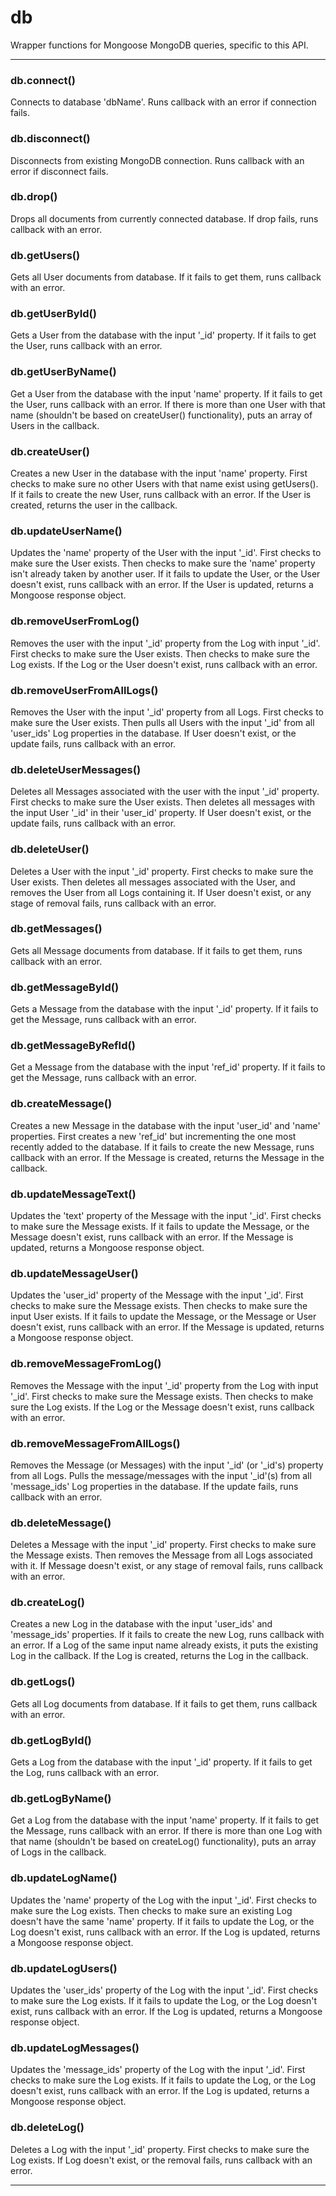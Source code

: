 # db

Wrapper functions for Mongoose MongoDB queries, specific to this API.



* * *

### db.connect() 

Connects to database 'dbName'. 
Runs callback with an error if connection fails.



### db.disconnect() 

Disconnects from existing MongoDB connection. 
Runs callback with an error if disconnect fails.



### db.drop() 

Drops all documents from currently connected database.
If drop fails, runs callback with an error.



### db.getUsers() 

Gets all User documents from database.
If it fails to get them, runs callback with an error.



### db.getUserById() 

Gets a User from the database with the input '_id' property.
If it fails to get the User, runs callback with an error.



### db.getUserByName() 

Get a User from the database with the input 'name' property.
If it fails to get the User, runs callback with an error.
If there is more than one User with that name (shouldn't be based on
createUser() functionality), puts an array of Users in the callback.



### db.createUser() 

Creates a new User in the database with the input 'name' property.
First checks to make sure no other Users with that name exist using getUsers().
If it fails to create the new User, runs callback with an error.
If the User is created, returns the user in the callback.



### db.updateUserName() 

Updates the 'name' property of the User with the input '_id'.
First checks to make sure the User exists.
Then checks to make sure the 'name' property isn't already taken by another user.
If it fails to update the User, or the User doesn't exist, runs callback with an error.
If the User is updated, returns a Mongoose response object.



### db.removeUserFromLog() 

Removes the user with the input '_id' property from the Log with input '_id'.
First checks to make sure the User exists.
Then checks to make sure the Log exists.
If the Log or the User doesn't exist, runs callback with an error.



### db.removeUserFromAllLogs() 

Removes the User with the input '_id' property from all Logs.
First checks to make sure the User exists.
Then pulls all Users with the input '_id' from all 'user_ids' Log properties in the database.
If User doesn't exist, or the update fails, runs callback with an error.



### db.deleteUserMessages() 

Deletes all Messages associated with the user with the input '_id' property.
First checks to make sure the User exists.
Then deletes all messages with the input User '_id' in their 'user_id' property.
If User doesn't exist, or the update fails, runs callback with an error.



### db.deleteUser() 

Deletes a User with the input '_id' property.
First checks to make sure the User exists.
Then deletes all messages associated with the User, and removes the User from all Logs containing it.
If User doesn't exist, or any stage of removal fails, runs callback with an error.



### db.getMessages() 

Gets all Message documents from database.
If it fails to get them, runs callback with an error.



### db.getMessageById() 

Gets a Message from the database with the input '_id' property.
If it fails to get the Message, runs callback with an error.



### db.getMessageByRefId() 

Get a Message from the database with the input 'ref_id' property.
If it fails to get the Message, runs callback with an error.



### db.createMessage() 

Creates a new Message in the database with the input 'user_id' and 'name' properties.
First creates a new 'ref_id' but incrementing the one most recently added to the database.
If it fails to create the new Message, runs callback with an error.
If the Message is created, returns the Message in the callback.



### db.updateMessageText() 

Updates the 'text' property of the Message with the input '_id'.
First checks to make sure the Message exists.
If it fails to update the Message, or the Message doesn't exist, runs callback with an error.
If the Message is updated, returns a Mongoose response object.



### db.updateMessageUser() 

Updates the 'user_id' property of the Message with the input '_id'.
First checks to make sure the Message exists.
Then checks to make sure the input User exists.
If it fails to update the Message, or the Message or User doesn't exist, runs callback with an error.
If the Message is updated, returns a Mongoose response object.



### db.removeMessageFromLog() 

Removes the Message with the input '_id' property from the Log with input '_id'.
First checks to make sure the Message exists.
Then checks to make sure the Log exists.
If the Log or the Message doesn't exist, runs callback with an error.



### db.removeMessageFromAllLogs() 

Removes the Message (or Messages) with the input '_id' (or '_id's) property from all Logs.
Pulls the message/messages with the input '_id'(s) from all 'message_ids' Log properties in the database.
If the update fails, runs callback with an error.



### db.deleteMessage() 

Deletes a Message with the input '_id' property.
First checks to make sure the Message exists.
Then removes the Message from all Logs associated with it.
If Message doesn't exist, or any stage of removal fails, runs callback with an error.



### db.createLog() 

Creates a new Log in the database with the input 'user_ids' and 'message_ids' properties.
If it fails to create the new Log, runs callback with an error.
If a Log of the same input name already exists, it puts the existing Log in the callback.
If the Log is created, returns the Log in the callback.



### db.getLogs() 

Gets all Log documents from database.
If it fails to get them, runs callback with an error.



### db.getLogById() 

Gets a Log from the database with the input '_id' property.
If it fails to get the Log, runs callback with an error.



### db.getLogByName() 

Get a Log from the database with the input 'name' property.
If it fails to get the Message, runs callback with an error.
If there is more than one Log with that name (shouldn't be based on
createLog() functionality), puts an array of Logs in the callback.



### db.updateLogName() 

Updates the 'name' property of the Log with the input '_id'.
First checks to make sure the Log exists.
Then checks to make sure an existing Log doesn't have the same 'name' property.
If it fails to update the Log, or the Log doesn't exist, runs callback with an error.
If the Log is updated, returns a Mongoose response object.



### db.updateLogUsers() 

Updates the 'user_ids' property of the Log with the input '_id'.
First checks to make sure the Log exists.
If it fails to update the Log, or the Log doesn't exist, runs callback with an error.
If the Log is updated, returns a Mongoose response object.



### db.updateLogMessages() 

Updates the 'message_ids' property of the Log with the input '_id'.
First checks to make sure the Log exists.
If it fails to update the Log, or the Log doesn't exist, runs callback with an error.
If the Log is updated, returns a Mongoose response object.



### db.deleteLog() 

Deletes a Log with the input '_id' property.
First checks to make sure the Log exists.
If Log doesn't exist, or the removal fails, runs callback with an error.




* * *










